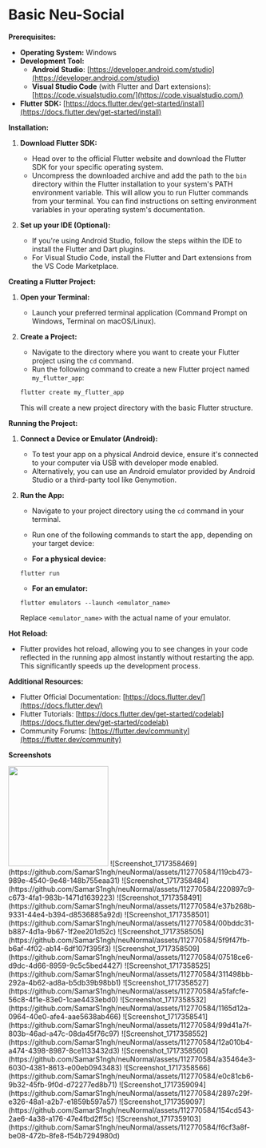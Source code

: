 # Basic Neu-Social

**Prerequisites:**

- **Operating System:** Windows
- **Development Tool:**
    - **Android Studio**: [https://developer.android.com/studio](https://developer.android.com/studio)
    - **Visual Studio Code** (with Flutter and Dart extensions): [https://code.visualstudio.com/](https://code.visualstudio.com/)
- **Flutter SDK:** [https://docs.flutter.dev/get-started/install](https://docs.flutter.dev/get-started/install)

**Installation:**

1. **Download Flutter SDK:**
   - Head over to the official Flutter website and download the Flutter SDK for your specific operating system.
   - Uncompress the downloaded archive and add the path to the `bin` directory within the Flutter installation to your system's PATH environment variable. This will allow you to run Flutter commands from your terminal. You can find instructions on setting environment variables in your operating system's documentation.

2. **Set up your IDE (Optional):**
   - If you're using Android Studio, follow the steps within the IDE to install the Flutter and Dart plugins.
   - For Visual Studio Code, install the Flutter and Dart extensions from the VS Code Marketplace.

**Creating a Flutter Project:**

1. **Open your Terminal:**
   - Launch your preferred terminal application (Command Prompt on Windows, Terminal on macOS/Linux).

2. **Create a Project:**
   - Navigate to the directory where you want to create your Flutter project using the `cd` command.
   - Run the following command to create a new Flutter project named `my_flutter_app`:

   ```bash
   flutter create my_flutter_app
   ```

   This will create a new project directory with the basic Flutter structure.

**Running the Project:**

1. **Connect a Device or Emulator (Android):**
   - To test your app on a physical Android device, ensure it's connected to your computer via USB with developer mode enabled.
   - Alternatively, you can use an Android emulator provided by Android Studio or a third-party tool like Genymotion.

2. **Run the App:**
   - Navigate to your project directory using the `cd` command in your terminal.
   - Run one of the following commands to start the app, depending on your target device:

   - **For a physical device:**

   ```
   flutter run
   ```

   - **For an emulator:**

   ```
   flutter emulators --launch <emulator_name>
   ```

     Replace `<emulator_name>` with the actual name of your emulator.

**Hot Reload:**

- Flutter provides hot reload, allowing you to see changes in your code reflected in the running app almost instantly without restarting the app. This significantly speeds up the development process.

**Additional Resources:**

- Flutter Official Documentation: [https://docs.flutter.dev/](https://docs.flutter.dev/)
- Flutter Tutorials: [https://docs.flutter.dev/get-started/codelab](https://docs.flutter.dev/get-started/codelab)
- Community Forums: [https://flutter.dev/community](https://flutter.dev/community)


**Screenshots**

<img width=200 src = "https://github.com/SamarS1ngh/neuNormal/assets/112770584/119cb473-989e-4540-9e48-148b755eaa31">
![Screenshot_1717358469](https://github.com/SamarS1ngh/neuNormal/assets/112770584/119cb473-989e-4540-9e48-148b755eaa31)
![Screenshot_1717358484](https://github.com/SamarS1ngh/neuNormal/assets/112770584/220897c9-c673-4fa1-983b-1471d1639223)
![Screenshot_1717358491](https://github.com/SamarS1ngh/neuNormal/assets/112770584/e37b268b-9331-44e4-b394-d8536885a92d)
![Screenshot_1717358501](https://github.com/SamarS1ngh/neuNormal/assets/112770584/00bddc31-b887-4d1a-9b67-1f2ee201d52c)
![Screenshot_1717358505](https://github.com/SamarS1ngh/neuNormal/assets/112770584/5f9f47fb-b6af-4f02-ab14-6df107f395f3)
![Screenshot_1717358509](https://github.com/SamarS1ngh/neuNormal/assets/112770584/07518ce6-d9dc-4d66-8959-9c5c5bed4427)
![Screenshot_1717358525](https://github.com/SamarS1ngh/neuNormal/assets/112770584/311498bb-292a-4b62-ad8a-b5db39b98bb1)
![Screenshot_1717358527](https://github.com/SamarS1ngh/neuNormal/assets/112770584/a5fafcfe-56c8-4f1e-83e0-1cae4433ebd0)
![Screenshot_1717358532](https://github.com/SamarS1ngh/neuNormal/assets/112770584/1165d12a-0964-40e0-afe4-aae5638ab466)
![Screenshot_1717358541](https://github.com/SamarS1ngh/neuNormal/assets/112770584/99d41a7f-803b-46ad-a47c-08da45f76c97)
![Screenshot_1717358552](https://github.com/SamarS1ngh/neuNormal/assets/112770584/12a010b4-a474-4398-8987-8ce1133432d3)
![Screenshot_1717358560](https://github.com/SamarS1ngh/neuNormal/assets/112770584/a35464e3-6030-4381-8613-e00eb0943483)
![Screenshot_1717358566](https://github.com/SamarS1ngh/neuNormal/assets/112770584/e0c81cb6-9b32-45fb-9f0d-d72277ed8b71)
![Screenshot_1717359094](https://github.com/SamarS1ngh/neuNormal/assets/112770584/2897c29f-e326-48a1-a2b7-e1859b597a57)
![Screenshot_1717359097](https://github.com/SamarS1ngh/neuNormal/assets/112770584/154cd543-2ae6-4a38-a176-47e4fbd2ff5c)
![Screenshot_1717359103](https://github.com/SamarS1ngh/neuNormal/assets/112770584/f6cf3a8f-be08-472b-8fe8-f54b7294980d)








